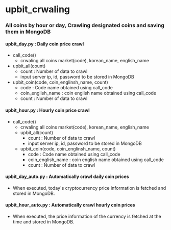 # upbit_crwaling
### All coins by hour or day, Crawling designated coins and saving them in MongoDB

#### upbit_day.py : Daily coin price crawl
  - call_code()
    - crwaling all coins market(code), korean_name, english_name
  - upbit_all(count)
    - count : Number of data to crawl
    - input server ip, id, password to be stored in MongoDB
  - upbit_coin(code, coin_englinsh_name, count)
    - code : Code name obtained using call_code
    - coin_english_name : coin english name obtained using call_code
    - count : Number of data to crawl

#### upbit_hour.py : Hourly coin price crawl
  - call_code()
      - crwaling all coins market(code), korean_name, english_name
    - upbit_all(count)
      - count : Number of data to crawl
      - input server ip, id, password to be stored in MongoDB
    - upbit_coin(code, coin_englinsh_name, count)
      - code : Code name obtained using call_code
      - coin_english_name : coin english name obtained using call_code
      - count : Number of data to crawl

#### upbit_day_auto.py : Automatically crawl daily coin prices
  - When executed, today's cryptocurrency price information is fetched and stored in MongoDB.
  
#### upbit_hour_auto.py : Automatically crawl hourly coin prices
  - When executed, the price information of the currency is fetched at the time and stored in MongoDB.
